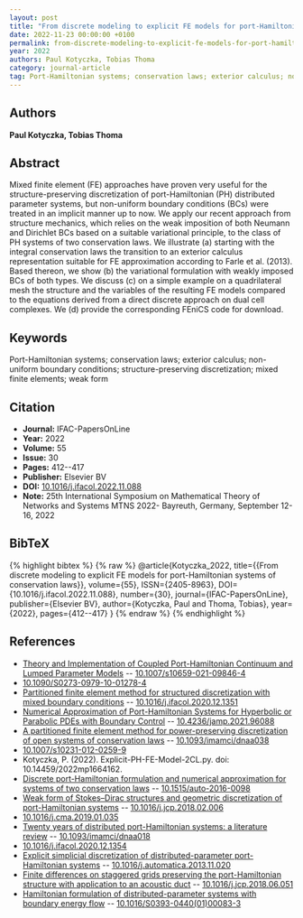 ```yaml
---
layout: post
title: "From discrete modeling to explicit FE models for port-Hamiltonian systems of conservation laws"
date: 2022-11-23 00:00:00 +0100
permalink: from-discrete-modeling-to-explicit-fe-models-for-port-hamiltonian-systems-of-conservation-laws
year: 2022
authors: Paul Kotyczka, Tobias Thoma
category: journal-article
tag: Port-Hamiltonian systems; conservation laws; exterior calculus; non-uniform boundary conditions; structure-preserving discretization; mixed finite elements; weak form
---
```

 
## Authors
**Paul Kotyczka, Tobias Thoma**
 
## Abstract
Mixed finite element (FE) approaches have proven very useful for the structure-preserving discretization of port-Hamiltonian (PH) distributed parameter systems, but non-uniform boundary conditions (BCs) were treated in an implicit manner up to now. We apply our recent approach from structure mechanics, which relies on the weak imposition of both Neumann and Dirichlet BCs based on a suitable variational principle, to the class of PH systems of two conservation laws. We illustrate (a) starting with the integral conservation laws the transition to an exterior calculus representation suitable for FE approximation according to Farle et al. (2013). Based thereon, we show (b) the variational formulation with weakly imposed BCs of both types. We discuss (c) on a simple example on a quadrilateral mesh the structure and the variables of the resulting FE models compared to the equations derived from a direct discrete approach on dual cell complexes. We (d) provide the corresponding FEniCS code for download.
 
## Keywords
Port-Hamiltonian systems; conservation laws; exterior calculus; non-uniform boundary conditions; structure-preserving discretization; mixed finite elements; weak form
 
## Citation
- **Journal:** IFAC-PapersOnLine
- **Year:** 2022
- **Volume:** 55
- **Issue:** 30
- **Pages:** 412--417
- **Publisher:** Elsevier BV
- **DOI:** [10.1016/j.ifacol.2022.11.088](https://doi.org/10.1016/j.ifacol.2022.11.088)
- **Note:** 25th International Symposium on Mathematical Theory of Networks and Systems MTNS 2022- Bayreuth, Germany, September 12-16, 2022
 
## BibTeX
{% highlight bibtex %}
{% raw %}
@article{Kotyczka_2022,
  title={{From discrete modeling to explicit FE models for port-Hamiltonian systems of conservation laws}},
  volume={55},
  ISSN={2405-8963},
  DOI={10.1016/j.ifacol.2022.11.088},
  number={30},
  journal={IFAC-PapersOnLine},
  publisher={Elsevier BV},
  author={Kotyczka, Paul and Thoma, Tobias},
  year={2022},
  pages={412--417}
}
{% endraw %}
{% endhighlight %}
 
## References
- [Theory and Implementation of Coupled Port-Hamiltonian Continuum and Lumped Parameter Models](theory-and-implementation-of-coupled-port-hamiltonian-continuum-and-lumped-parameter-models) -- [10.1007/s10659-021-09846-4](https://doi.org/10.1007/s10659-021-09846-4)
- [10.1090/S0273-0979-10-01278-4](https://doi.org/10.1090/S0273-0979-10-01278-4)
- [Partitioned finite element method for structured discretization with mixed boundary conditions](partitioned-finite-element-method-for-structured-discretization-with-mixed-boundary-conditions) -- [10.1016/j.ifacol.2020.12.1351](https://doi.org/10.1016/j.ifacol.2020.12.1351)
- [Numerical Approximation of Port-Hamiltonian Systems for Hyperbolic or Parabolic PDEs with Boundary Control](numerical-approximation-of-port-hamiltonian-systems-for-hyperbolic-or-parabolic-pdes-with-boundary-control) -- [10.4236/jamp.2021.96088](https://doi.org/10.4236/jamp.2021.96088)
- [A partitioned finite element method for power-preserving discretization of open systems of conservation laws](a-partitioned-finite-element-method-for-power-preserving-discretization-of-open-systems-of-conservation-laws) -- [10.1093/imamci/dnaa038](https://doi.org/10.1093/imamci/dnaa038)
- [10.1007/s10231-012-0259-9](https://doi.org/10.1007/s10231-012-0259-9)
- Kotyczka, P. (2022). Explicit-PH-FE-Model-2CL.py. doi: 10.14459/2022mp1664162.
- [Discrete port-Hamiltonian formulation and numerical approximation for systems of two conservation laws](discrete-port-hamiltonian-formulation-and-numerical-approximation-for-systems-of-two-conservation-laws) -- [10.1515/auto-2016-0098](https://doi.org/10.1515/auto-2016-0098)
- [Weak form of Stokes–Dirac structures and geometric discretization of port-Hamiltonian systems](weak-form-of-stokes-dirac-structures-and-geometric-discretization-of-port-hamiltonian-systems) -- [10.1016/j.jcp.2018.02.006](https://doi.org/10.1016/j.jcp.2018.02.006)
- [10.1016/j.cma.2019.01.035](https://doi.org/10.1016/j.cma.2019.01.035)
- [Twenty years of distributed port-Hamiltonian systems: a literature review](twenty-years-of-distributed-port-hamiltonian-systems-a-literature-review) -- [10.1093/imamci/dnaa018](https://doi.org/10.1093/imamci/dnaa018)
- [10.1016/j.ifacol.2020.12.1354](https://doi.org/10.1016/j.ifacol.2020.12.1354)
- [Explicit simplicial discretization of distributed-parameter port-Hamiltonian systems](explicit-simplicial-discretization-of-distributed-parameter-port-hamiltonian-systems) -- [10.1016/j.automatica.2013.11.020](https://doi.org/10.1016/j.automatica.2013.11.020)
- [Finite differences on staggered grids preserving the port-Hamiltonian structure with application to an acoustic duct](finite-differences-on-staggered-grids-preserving-the-port-hamiltonian-structure-with-application-to-an-acoustic-duct) -- [10.1016/j.jcp.2018.06.051](https://doi.org/10.1016/j.jcp.2018.06.051)
- [Hamiltonian formulation of distributed-parameter systems with boundary energy flow](hamiltonian-formulation-of-distributed-parameter-systems-with-boundary-energy-flow) -- [10.1016/S0393-0440(01)00083-3](https://doi.org/10.1016/S0393-0440(01)00083-3)


